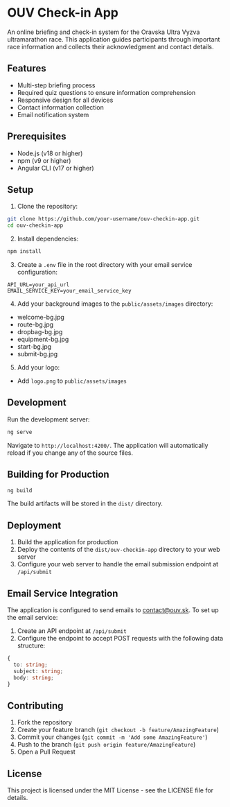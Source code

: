 # OUV Check-in App

An online briefing and check-in system for the Oravska Ultra Vyzva ultramarathon race. This application guides participants through important race information and collects their acknowledgment and contact details.

## Features

- Multi-step briefing process
- Required quiz questions to ensure information comprehension
- Responsive design for all devices
- Contact information collection
- Email notification system

## Prerequisites

- Node.js (v18 or higher)
- npm (v9 or higher)
- Angular CLI (v17 or higher)

## Setup

1. Clone the repository:
```bash
git clone https://github.com/your-username/ouv-checkin-app.git
cd ouv-checkin-app
```

2. Install dependencies:
```bash
npm install
```

3. Create a `.env` file in the root directory with your email service configuration:
```
API_URL=your_api_url
EMAIL_SERVICE_KEY=your_email_service_key
```

4. Add your background images to the `public/assets/images` directory:
- welcome-bg.jpg
- route-bg.jpg
- dropbag-bg.jpg
- equipment-bg.jpg
- start-bg.jpg
- submit-bg.jpg

5. Add your logo:
- Add `logo.png` to `public/assets/images`

## Development

Run the development server:
```bash
ng serve
```

Navigate to `http://localhost:4200/`. The application will automatically reload if you change any of the source files.

## Building for Production

```bash
ng build
```

The build artifacts will be stored in the `dist/` directory.

## Deployment

1. Build the application for production
2. Deploy the contents of the `dist/ouv-checkin-app` directory to your web server
3. Configure your web server to handle the email submission endpoint at `/api/submit`

## Email Service Integration

The application is configured to send emails to contact@ouv.sk. To set up the email service:

1. Create an API endpoint at `/api/submit`
2. Configure the endpoint to accept POST requests with the following data structure:
```typescript
{
  to: string;
  subject: string;
  body: string;
}
```

## Contributing

1. Fork the repository
2. Create your feature branch (`git checkout -b feature/AmazingFeature`)
3. Commit your changes (`git commit -m 'Add some AmazingFeature'`)
4. Push to the branch (`git push origin feature/AmazingFeature`)
5. Open a Pull Request

## License

This project is licensed under the MIT License - see the LICENSE file for details.
